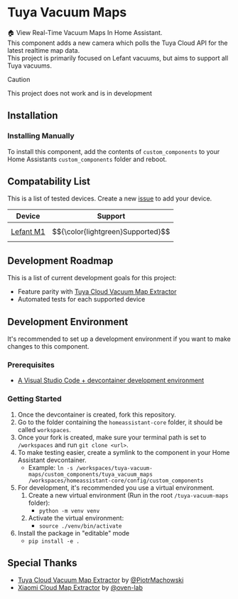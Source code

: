 # Tuya Vacuum Maps

🏠 View Real-Time Vacuum Maps In Home Assistant.<br>
This component adds a new camera which polls the Tuya Cloud API for the latest realtime map data.<br>
This project is primarily focused on Lefant vacuums, but aims to support all Tuya vacuums.

> [!CAUTION]
> This project does not work and is in development

## Installation

### Installing Manually

To install this component, add the contents of `custom_components` to your Home Assistants `custom_components` folder and reboot.

## Compatability List

This is a list of tested devices.
Create a new [issue](https://github.com/jaidenlab/tuya-vacuum-maps/issues) to add your device.

| Device                                                | Support                           |
| ----------------------------------------------------- | --------------------------------- |
| [Lefant M1](https://www.lefant.com/en-ca/products/m1) | $${\color{lightgreen}Supported}$$ |

## Development Roadmap

This is a list of current development goals for this project:

- Feature parity with [Tuya Cloud Vacuum Map Extractor](https://github.com/oven-lab/tuya_cloud_map_extractor)
- Automated tests for each supported device

## Development Environment

It's recommended to set up a development environment if you want to make changes to this component.

### Prerequisites

- [A Visual Studio Code + devcontainer development environment](https://developers.home-assistant.io/docs/development_environment)

### Getting Started

1. Once the devcontainer is created, fork this repository.
2. Go to the folder containing the `homeassistant-core` folder, it should be called `workspaces`.
3. Once your fork is created, make sure your terminal path is set to `/workspaces` and run `git clone <url>`.
4. To make testing easier, create a symlink to the component in your Home Assistant devcontainer.
   - Example: `ln -s /workspaces/tuya-vacuum-maps/custom_components/tuya_vacuum_maps /workspaces/homeassistant-core/config/custom_components`
5. For development, it's recommended you use a virtual environment.
   1. Create a new virtual environment (Run in the root `/tuya-vacuum-maps` folder):
      - `python -m venv venv`
   2. Activate the virtual environment:
      - `source ./venv/bin/activate`
6. Install the package in "editable" mode
   - `pip install -e .`

## Special Thanks

- [Tuya Cloud Vacuum Map Extractor](https://github.com/oven-lab/tuya_cloud_map_extractor) by [@PiotrMachowski](https://github.com/PiotrMachowski)
- [Xiaomi Cloud Map Extractor](https://github.com/PiotrMachowski/Home-Assistant-custom-components-Xiaomi-Cloud-Map-Extractor) by [@oven-lab](https://github.com/oven-lab)
